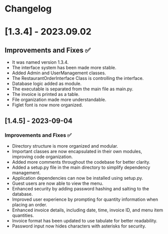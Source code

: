 # Changelog

# [1.3.4] - 2023.09.02

## Improvements and Fixes ✅

- It was named version 1.3.4.
- The interface system has been made more stable.
- Added Admin and UserManagement classes.
- The RestaurantOrderInterface Class is controlling the interface.
- Database logic added as module.
- The executable is separated from the main file as main.py.
- The invoice is printed as a table.
- File organization made more understandable.
- Figlet font is now more organized.

## [1.4.5] - 2023-09-04

### Improvements and Fixes ✅

- Directory structure is more organized and modular.
- Important classes are now encapsulated in their own modules, improving code organization.
- Added more comments throughout the codebase for better clarity.
- Added a setup.py file in the main directory to simplify dependency management.
- Application dependencies can now be installed using setup.py.
- Guest users are now able to view the menu.
- Enhanced security by adding password hashing and salting to the database.
- Improved user experience by prompting for quantity information when placing an order.
- Enhanced invoice details, including date, time, invoice ID, and menu item quantities.
- Invoice format has been updated to use tabulate for better readability.
- Password input now hides characters with asterisks for security.